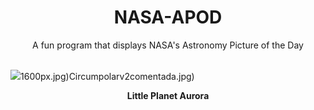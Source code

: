 <div align="center">
  <h1>
    NASA-APOD
  </h1>
</div>
  
<div align="center">
  A fun program that displays NASA's Astronomy Picture of the Day
</div>

<br>

![](https://apod.nasa.gov/apod/image/2311/Kirkjufell2023Nov9_2048.jpg)1600px.jpg)Circumpolarv2comentada.jpg)

<p align = "center">
  <b>Little Planet Aurora</b>
</p>
